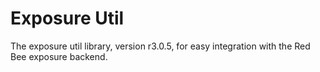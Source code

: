 # Exposure Util

The exposure util library, version r3.0.5, for easy integration with the Red Bee exposure backend.